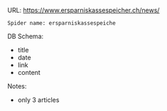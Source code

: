 URL: https://www.ersparniskassespeicher.ch/news/

    Spider name: ersparniskassespeiche

DB Schema:
- title
- date
- link
- content

Notes:
- only 3 articles